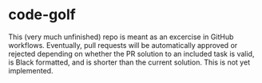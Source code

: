 # code-golf

This (very much unfinished) repo is meant as an excercise in GitHub workflows.
Eventually, pull requests will be automatically approved or rejected depending on whether
the PR solution to an included task is valid, is Black formatted, and is shorter than the current solution.
This is not yet implemented.
